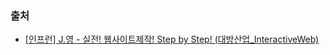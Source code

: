 
 ### 출처
  - [[인프런] J.영 - 실전! 웹사이트제작! Step by Step! (대방산업_InteractiveWeb)](https://www.inflearn.com/course/%EC%8B%A4%EC%A0%84-%EC%9B%B9%EC%82%AC%EC%9D%B4%ED%8A%B8%EC%A0%9C%EC%9E%91-%EB%8C%80%EB%B0%A9%EC%82%B0%EC%97%85-interativeweb)
